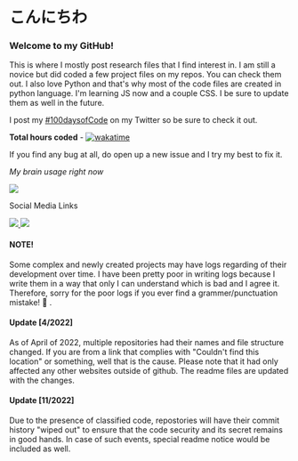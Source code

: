 
# こんにちわ
<h3>

Welcome to my GitHub!
</h3> 
This is where I mostly post research files that I find interest in. I am still a novice but did coded a few project files on my repos. You can check them out. I also love Python and that's why most of the code files are created in python language. 
I'm learning JS now and a couple CSS. I be sure to update them as well in the future. 
  
I post my [#100daysofCode](https://twitter.com/search?q=%23100daysofcode&src=typed_query) on my Twitter so be sure to check it out. 

__Total hours coded__ - [![wakatime](https://wakatime.com/badge/user/34b1e2ae-391a-48f8-9cf7-97c20295d7c6.svg)](https://wakatime.com/@34b1e2ae-391a-48f8-9cf7-97c20295d7c6) 

If you find any bug at all, do open up a new issue and I try my best to fix it.


<p><i>My brain usage right now</i></p>
<img src=https://media.tenor.com/DuOh1uP1t3wAAAAC/girlsfrontline-ar15.gif>


<div id="badges">

Social Media Links

  <a href="https://www.twitter.com/@Black_2_white" target="_blank">
    <img src="https://img.shields.io/badge/Twitter-blue?style=for-the-badge&logo=twitter&logoColor=white"/>
  </a>
  <a href="https://www.instagram.com/_foxtbird_/" target="_blank">
    <img src="https://img.shields.io/badge/Instragram-purple?style=for-the-badge&logo=appveyor&logoColor=white"/>
  </a>

  <div>


<h4>
NOTE!
</h4>

Some complex and newly created projects may have logs regarding of their development over time. 
I have been pretty poor in writing logs because I write them in a way that only I can understand which is bad and I agree it. 
Therefore, sorry for the poor logs if you ever find a grammer/punctuation mistake! 🙏 .


<h4>
Update [4/2022]
</h4>
As of April of 2022, multiple repositories had their names and file structure changed. If you are from a link that complies with "Couldn't find this location" or something, well that is the cause. Please note that it had only affected any other websites outside of github. The readme files are updated with the changes.
<h4>
Update [11/2022]
</h4>
Due to the presence of classified code, repostories will have their commit history "wiped out" to ensure that the code security and its secret remains in good hands. In case of such events, special readme notice would be included as well.
